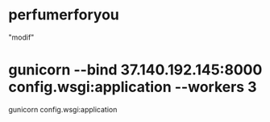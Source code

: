 # perfumerforyou
"modif"
# gunicorn --bind 37.140.192.145:8000 config.wsgi:application --workers 3
gunicorn config.wsgi:application

